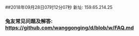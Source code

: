 ##2018年09月28日07时12分07秒 新址: 159.65.214.25
### 兔友常见问题及解答: https://github.com/wanggonging/d/blob/w/FAQ.md
